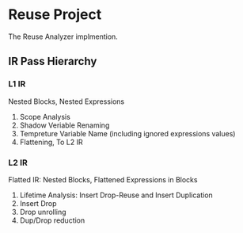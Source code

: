 # Reuse Project

The Reuse Analyzer implmention.

## IR Pass Hierarchy

### L1 IR

Nested Blocks, Nested Expressions

1. Scope Analysis
2. Shadow Veriable Renaming
3. Tempreture Variable Name (including ignored expressions values)
4. Flattening, To L2 IR

### L2 IR

Flatted IR: Nested Blocks, Flattened Expressions in Blocks

1. Lifetime Analysis: Insert Drop-Reuse and Insert Duplication
2. Insert Drop
3. Drop unrolling
4. Dup/Drop reduction
